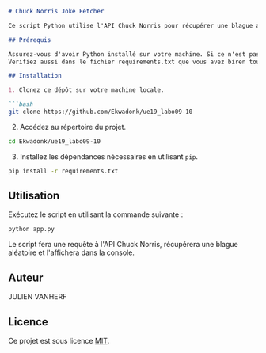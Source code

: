 ```markdown
# Chuck Norris Joke Fetcher

Ce script Python utilise l'API Chuck Norris pour récupérer une blague aléatoire sur Chuck Norris et l'affiche dans la console.

## Prérequis

Assurez-vous d'avoir Python installé sur votre machine. Si ce n'est pas le cas, vous pouvez le télécharger sur [le site officiel de Python](https://www.python.org/downloads/).
Verifiez aussi dans le fichier requirements.txt que vous avez biren toutes les différentes dépendances 

## Installation

1. Clonez ce dépôt sur votre machine locale.

```bash
git clone https://github.com/Ekwadonk/ue19_labo09-10
```

2. Accédez au répertoire du projet.

```bash
cd Ekwadonk/ue19_labo09-10
```

3. Installez les dépendances nécessaires en utilisant `pip`.

```bash
pip install -r requirements.txt
```

## Utilisation

Exécutez le script en utilisant la commande suivante :

```bash
python app.py
```

Le script fera une requête à l'API Chuck Norris, récupérera une blague aléatoire et l'affichera dans la console.

## Auteur

JULIEN VANHERF

## Licence

Ce projet est sous licence [MIT](LICENSE).
```
